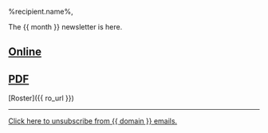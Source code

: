 %recipient.name%,

The {{ month }} newsletter is here.

[Online]()
 -
[PDF]()
 -
[Roster]({{ ro_url }})

---

[Click here to unsubscribe from {{ domain }} emails.](%unsubscribe_url%)
